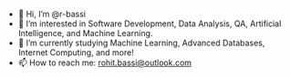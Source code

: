 - 👋 Hi, I’m @r-bassi
- 👀 I’m interested in Software Development, Data Analysis, QA, Artificial Intelligence, and Machine Learning.
- 🌱 I’m currently studying Machine Learning, Advanced Databases, Internet Computing, and more!
- 📫 How to reach me: rohit.bassi@outlook.com

<!---
r-bassi/r-bassi is a ✨ special ✨ repository because its `README.md` (this file) appears on your GitHub profile.
You can click the Preview link to take a look at your changes.
--->

